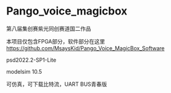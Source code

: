 # Pango_voice_magicbox

第八届集创赛紫光同创赛道国二作品

本项目仅包含FPGA部分，软件部分在这里<https://github.com/MsaysKid/Pango_Voice_MagicBox_Software>

psd2022.2-SP1-Lite

modelsim 10.5

可仿真，可下载比特流，UART BUS青春版

